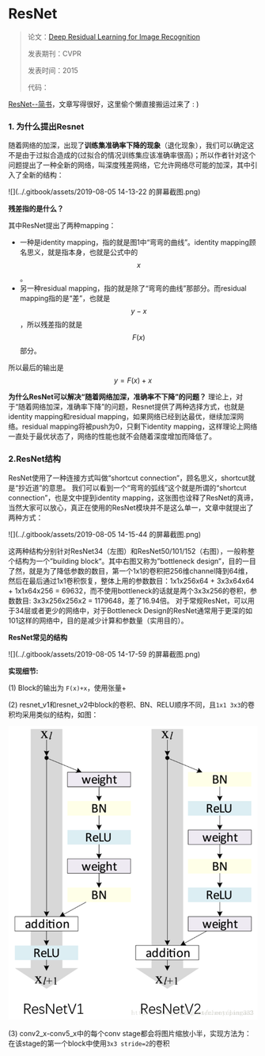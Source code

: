 # ResNet

> 论文：[Deep Residual Learning for Image Recognition](https://arxiv.org/abs/1512.03385)
>
> 发表期刊：CVPR
>
> 发表时间：2015
>
> 代码：

[ResNet--简书](https://www.jianshu.com/p/d63ac154c8fc)，文章写得很好，这里偷个懒直接搬运过来了 : )

### 1. 为什么提出Resnet

随着网络的加深，出现了**训练集准确率下降的现象**（退化现象），我们可以确定这不是由于过拟合造成的(过拟合的情况训练集应该准确率很高)；所以作者针对这个问题提出了一种全新的网络，叫深度残差网络，它允许网络尽可能的加深，其中引入了全新的结构：

![](../.gitbook/assets/2019-08-05 14-13-22 的屏幕截图.png)

**残差指的是什么？** 

其中ResNet提出了两种mapping：

- 一种是identity mapping，指的就是图1中“弯弯的曲线”。identity mapping顾名思义，就是指本身，也就是公式中的$$x$$。
- 另一种residual mapping，指的就是除了“弯弯的曲线”那部分。而residual mapping指的是“差”，也就是$$y−x$$，所以残差指的就是$$F(x)$$部分。

所以最后的输出是$$ y=F(x)+x$$

**为什么ResNet可以解决“随着网络加深，准确率不下降”的问题？**
 理论上，对于“随着网络加深，准确率下降”的问题，Resnet提供了两种选择方式，也就是identity mapping和residual mapping，如果网络已经到达最优，继续加深网络。residual mapping将被push为0，只剩下identity mapping，这样理论上网络一直处于最优状态了，网络的性能也就不会随着深度增加而降低了。

### 2.ResNet结构

ResNet使用了一种连接方式叫做“shortcut connection”，顾名思义，shortcut就是“抄近道”的意思。
 我们可以看到一个“弯弯的弧线”这个就是所谓的“shortcut connection”，也是文中提到identity mapping，这张图也诠释了ResNet的真谛，当然大家可以放心，真正在使用的ResNet模块并不是这么单一，文章中就提出了两种方式：

![](../.gitbook/assets/2019-08-05 14-15-44 的屏幕截图.png)

这两种结构分别针对ResNet34（左图）和ResNet50/101/152（右图），一般称整个结构为一个”building block“。其中右图又称为”bottleneck design”，目的一目了然，就是为了降低参数的数目，第一个1x1的卷积把256维channel降到64维，然后在最后通过1x1卷积恢复，整体上用的参数数目：1x1x256x64 + 3x3x64x64 + 1x1x64x256 = 69632，而不使用bottleneck的话就是两个3x3x256的卷积，参数数目: 3x3x256x256x2 = 1179648，差了16.94倍。
 对于常规ResNet，可以用于34层或者更少的网络中，对于Bottleneck Design的ResNet通常用于更深的如101这样的网络中，目的是减少计算和参数量（实用目的）。

**ResNet常见的结构**

![](../.gitbook/assets/2019-08-05 14-17-59 的屏幕截图.png)

**实现细节:**

(1) Block的输出为 `F(x)+x`，使用张量+

(2) resnet_v1和resnet_v2中block的卷积、BN、RELU顺序不同，且`1x1 3x3`的卷积均采用类似的结构，如图：

![](../.gitbook/assets/resnet.png)

(3) conv2_x-conv5_x中的每个conv stage都会将图片缩放小半，实现方法为：在该stage的第一个block中使用`3x3 stride=2`的卷积